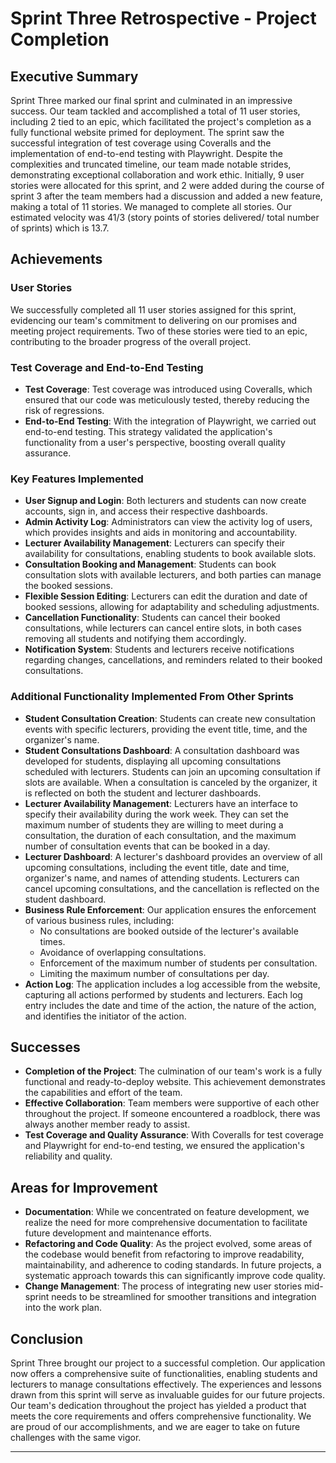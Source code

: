 # Sprint Three Retrospective - Project Completion
 
## Executive Summary
 
Sprint Three marked our final sprint and culminated in an impressive success. Our team tackled and accomplished a total of 11 user stories, including 2 tied to an epic, which facilitated the project's completion as a fully functional website primed for deployment. The sprint saw the successful integration of test coverage using Coveralls and the implementation of end-to-end testing with Playwright. Despite the complexities and truncated timeline, our team made notable strides, demonstrating exceptional collaboration and work ethic.
Initially, 9 user stories were allocated for this sprint, and 2 were added during the course of sprint 3 after the team members had a discussion and added a new feature, making a total of 11 stories. We managed to complete all stories. Our estimated velocity was 41/3 (story points of stories delivered/ total number of sprints) which is 13.7.
 
## Achievements
 
### User Stories
 
We successfully completed all 11 user stories assigned for this sprint, evidencing our team's commitment to delivering on our promises and meeting project requirements. Two of these stories were tied to an epic, contributing to the broader progress of the overall project.
 
### Test Coverage and End-to-End Testing
 
- **Test Coverage**: Test coverage was introduced using Coveralls, which ensured that our code was meticulously tested, thereby reducing the risk of regressions.
- **End-to-End Testing**: With the integration of Playwright, we carried out end-to-end testing. This strategy validated the application's functionality from a user's perspective, boosting overall quality assurance.
 
### Key Features Implemented
 
- **User Signup and Login**: Both lecturers and students can now create accounts, sign in, and access their respective dashboards.
- **Admin Activity Log**: Administrators can view the activity log of users, which provides insights and aids in monitoring and accountability.
- **Lecturer Availability Management**: Lecturers can specify their availability for consultations, enabling students to book available slots.
- **Consultation Booking and Management**: Students can book consultation slots with available lecturers, and both parties can manage the booked sessions.
- **Flexible Session Editing**: Lecturers can edit the duration and date of booked sessions, allowing for adaptability and scheduling adjustments.
- **Cancellation Functionality**: Students can cancel their booked consultations, while lecturers can cancel entire slots, in both cases removing all students and notifying them accordingly.
- **Notification System**: Students and lecturers receive notifications regarding changes, cancellations, and reminders related to their booked consultations.
 
### Additional Functionality Implemented From Other Sprints
 
- **Student Consultation Creation**: Students can create new consultation events with specific lecturers, providing the event title, time, and the organizer's name.
- **Student Consultations Dashboard**: A consultation dashboard was developed for students, displaying all upcoming consultations scheduled with lecturers. Students can join an upcoming consultation if slots are available. When a consultation is canceled by the organizer, it is reflected on both the student and lecturer dashboards.
- **Lecturer Availability Management**: Lecturers have an interface to specify their availability during the work week. They can set the maximum number of students they are willing to meet during a consultation, the duration of each consultation, and the maximum number of consultation events that can be booked in a day.
- **Lecturer Dashboard**: A lecturer's dashboard provides an overview of all upcoming consultations, including the event title, date and time, organizer's name, and names of attending students. Lecturers can cancel upcoming consultations, and the cancellation is reflected on the student dashboard.
- **Business Rule Enforcement**: Our application ensures the enforcement of various business rules, including:
  - No consultations are booked outside of the lecturer's available times.
  - Avoidance of overlapping consultations.
  - Enforcement of the maximum number of students per consultation.
  - Limiting the maximum number of consultations per day.
- **Action Log**: The application includes a log accessible from the website, capturing all actions performed by students and lecturers. Each log entry includes the date and time of the action, the nature of the action, and identifies the initiator of the action.

 
## Successes
 
- **Completion of the Project**: The culmination of our team's work is a fully functional and ready-to-deploy website. This achievement demonstrates the capabilities and effort of the team.
- **Effective Collaboration**: Team members were supportive of each other throughout the project. If someone encountered a roadblock, there was always another member ready to assist.
- **Test Coverage and Quality Assurance**: With Coveralls for test coverage and Playwright for end-to-end testing, we ensured the application's reliability and quality.
 
## Areas for Improvement
 
- **Documentation**: While we concentrated on feature development, we realize the need for more comprehensive documentation to facilitate future development and maintenance efforts.
- **Refactoring and Code Quality**: As the project evolved, some areas of the codebase would benefit from refactoring to improve readability, maintainability, and adherence to coding standards. In future projects, a systematic approach towards this can significantly improve code quality.
- **Change Management**: The process of integrating new user stories mid-sprint needs to be streamlined for smoother transitions and integration into the work plan.
 
## Conclusion
 
Sprint Three brought our project to a successful completion. Our application now offers a comprehensive suite of functionalities, enabling students and lecturers to manage consultations effectively. The experiences and lessons drawn from this sprint will serve as invaluable guides for our future projects. Our team's dedication throughout the project has yielded a product that meets the core requirements and offers comprehensive functionality. We are proud of our accomplishments, and we are eager to take on future challenges with the same vigor.
 
---
